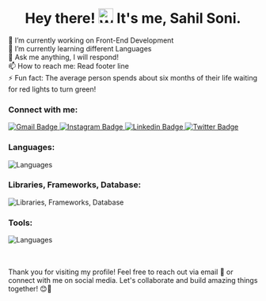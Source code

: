 <h1 align="center">Hey there! <img src="https://user-images.githubusercontent.com/18350557/176309783-0785949b-9127-417c-8b55-ab5a4333674e.gif" alt="Wave" width="30px"> It's me, Sahil Soni.</h1>

<p>
🔭 I’m currently working on Front-End Development<br>
🌱 I’m currently learning different Languages<br>
💬 Ask me anything, I will respond!<br>
📫 How to reach me: Read footer line<br>
⚡ Fun fact: The average person spends about six months of their life waiting for red lights to turn green!
</p>

<!-- Connect with me -->
<div>
<h3>Connect with me:</h3>
<a href="mailto:ssahil3120@gmail.com">
<img src="https://img.shields.io/badge/Mailto-red?style=for-the-badge&logo=gmail&logoColor=white" alt="Gmail Badge"/>
</a>
<a href="https://www.instagram.com/sahilsoni.20">
<img src="https://img.shields.io/badge/Instagram-purple?style=for-the-badge&logo=instagram&logoColor=white" alt="Instagram Badge"/>
</a>
<a href="https://www.linkedin.com/in/sahilsoni20">
<img src="https://img.shields.io/badge/Linkedin-blue?style=for-the-badge&logo=linkedin&logoColor=white" alt="Linkedin Badge"/>
</a>
<a href="https://twitter.com/sahilsoni2013">
<img src="https://img.shields.io/badge/Twitter-black?style=for-the-badge&logo=twitter&logoColor=white" alt="Twitter Badge"/>
</a>
</div>

<!-- Languages and Tools -->
<div>
<h3>Languages:</h3>
<img src="https://skillicons.dev/icons?i=html,css,sass,javascript,nodejs" alt="Languages">
<h3>Libraries, Frameworks, Database:</h3>
<img src="https://skillicons.dev/icons?i=react,nextjs,tailwindcss,express,mongodb" alt="Libraries, Frameworks, Database"> 
<h3>Tools:</h3>
<img src="https://skillicons.dev/icons?i=github,vscode,notion" alt="Languages">
</div>

<br/>

<br/>

<p>
Thank you for visiting my profile! Feel free to reach out via email 📧 or connect with me on social media. Let's collaborate and build amazing things together! 😊🚀
</p>
